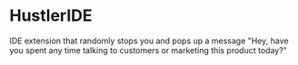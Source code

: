 # HustlerIDE
IDE extension that randomly stops you and pops up a message "Hey, have you spent any time talking to customers or marketing this product today?"
